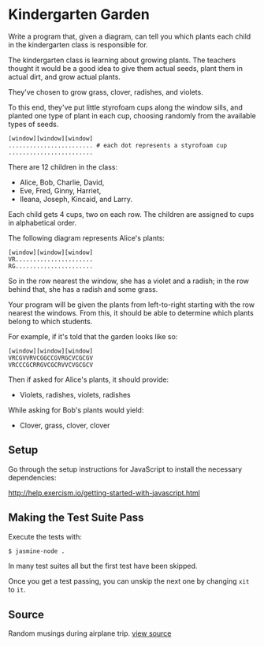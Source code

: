 # Kindergarten Garden

Write a program that, given a diagram, can tell you which plants each child in the kindergarten class is responsible for.

The kindergarten class is learning about growing plants. The teachers
thought it would be a good idea to give them actual seeds, plant them in
actual dirt, and grow actual plants.

They've chosen to grow grass, clover, radishes, and violets.

To this end, they've put little styrofoam cups along the window sills,
and planted one type of plant in each cup, choosing randomly from the
available types of seeds.

```plain
[window][window][window]
........................ # each dot represents a styrofoam cup
........................
```

There are 12 children in the class:

- Alice, Bob, Charlie, David,
- Eve, Fred, Ginny, Harriet,
- Ileana, Joseph, Kincaid, and Larry.

Each child gets 4 cups, two on each row. The children are assigned to
cups in alphabetical order.

The following diagram represents Alice's plants:

```plain
[window][window][window]
VR......................
RG......................
```

So in the row nearest the window, she has a violet and a radish; in the
row behind that, she has a radish and some grass.

Your program will be given the plants from left-to-right starting with
the row nearest the windows. From this, it should be able to determine
which plants belong to which students.

For example, if it's told that the garden looks like so:

```plain
[window][window][window]
VRCGVVRVCGGCCGVRGCVCGCGV
VRCCCGCRRGVCGCRVVCVGCGCV
```

Then if asked for Alice's plants, it should provide:

- Violets, radishes, violets, radishes

While asking for Bob's plants would yield:

- Clover, grass, clover, clover

## Setup

Go through the setup instructions for JavaScript to
install the necessary dependencies:

http://help.exercism.io/getting-started-with-javascript.html

## Making the Test Suite Pass

Execute the tests with:

```bash
$ jasmine-node .
```

In many test suites all but the first test have been skipped.

Once you get a test passing, you can unskip the next one by
changing `xit` to `it`.


## Source

Random musings during airplane trip. [view source](http://jumpstartlab.com)
